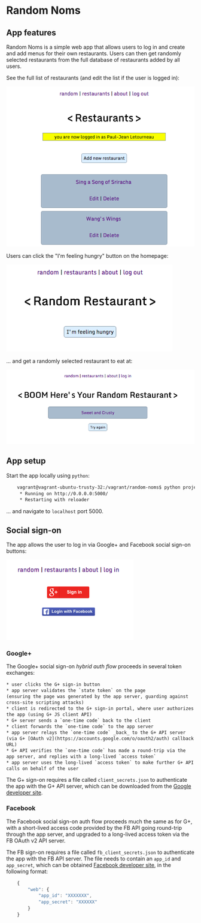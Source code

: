 # Random Noms

## App features

Random Noms is a simple web app that allows users to log in and create and add menus for their own restaurants.
Users can then get randomly selected restaurants from the full database of restaurants added by all users.

See the full list of restaurants (and edit the list if the user is logged in):

![restaurants](images/restaurants-page.png)

Users can click the "I'm feeling hungry" button on the homepage:

![feeling-hungry](images/feeling-hungry.png)

... and get a randomly selected restaurant to eat at:

![random-choice](images/random-choice-page.png)

## App setup

Start the app locally using `python`:

``` bash
    vagrant@vagrant-ubuntu-trusty-32:/vagrant/random-noms$ python project.py
     * Running on http://0.0.0.0:5000/
     * Restarting with reloader
```

... and navigate to `localhost` port 5000.

## Social sign-on

The app allows the user to log in via Google+ and Facebook social sign-on buttons:

![social-sign-on](images/social-sign-on.png)

### Google+

The Google+ social sign-on _hybrid auth flow_ proceeds in several token exchanges:

    * user clicks the G+ sign-in button
    * app server validates the `state token` on the page
    (ensuring the page was generated by the app server, guarding against cross-site scripting attacks)
    * client is redirected to the G+ sign-in portal, where user authorizes the app (using G+ JS client API)
    * G+ server sends a `one-time code` back to the client
    * client forwards the `one-time code` to the app server
    * app server relays the `one-time code` _back_ to the G+ API server (via G+ [OAuth v2](https://accounts.google.com/o/oauth2/auth) callback URL)
    * G+ API verifies the `one-time code` has made a round-trip via the app server, and replies with a long-lived `access token`
    * app server uses the long-lived `access token` to make further G+ API calls on behalf of the user

The G+ sign-on requires a file called `client_secrets.json` to authenticate the app with the G+ API server,
which can be downloaded from the [Google developer site](https://console.developers.google.com).

### Facebook

The Facebook social sign-on auth flow proceeds much the same as for G+, with a short-lived access code
provided by the FB API going round-trip through the app server, and upgraded to a long-lived
access token via the FB OAuth v2 API server.

The FB sign-on requires a file called `fb_client_secrets.json` to authenticate the app with the FB API server.
The file needs to contain an `app_id` and `app_secret`, which can be obtained [Facebook developer site](https://developers.facebook.com/apps),
in the following format:

``` javascript
    {
        "web": {
            "app_id": "XXXXXXX",
            "app_secret": "XXXXXX"
        }
    }
```
